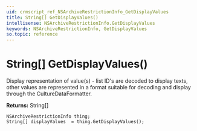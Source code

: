```yaml
---
uid: crmscript_ref_NSArchiveRestrictionInfo_GetDisplayValues
title: String[] GetDisplayValues()
intellisense: NSArchiveRestrictionInfo.GetDisplayValues
keywords: NSArchiveRestrictionInfo, GetDisplayValues
so.topic: reference
---
```


# String[] GetDisplayValues()

Display representation of value(s) - list ID's are decoded to display texts, other values are represented in a format suitable for decoding and display through the CultureDataFormatter.

**Returns:** String[]

```crmscript
NSArchiveRestrictionInfo thing;
String[] displayValues  = thing.GetDisplayValues();
```

